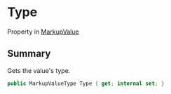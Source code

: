 # Type

Property in [MarkupValue](broken-reference)

## Summary

Gets the value's type.

```csharp
public MarkupValueType Type { get; internal set; }
```
